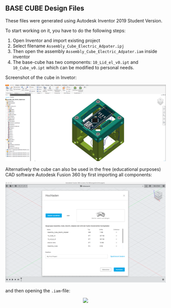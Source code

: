 ## BASE CUBE Design Files 

These files were generated using Autodesk Inventor 2019 Student Version. 

To start working on it, you have to do the following steps:

1. Open Inventor and import existing project
2. Select filename `Assembly_Cube_Electric_Adpater.ipj`
3. Then open the assembly `Assembly_Cube_Electric_Adpater.iam` inside inventor 
4. The base-cube has two components: `10_Lid_el_v0.ipt` and `10_Cube_v0.ipt` which can be modified to personal needs. 

Screenshot of the cube in Invetor:
<p align="center">
<img src="./IMAGES/INVENTORSCREENSHOT.png" width="600">
</p>

Alternatively the cube can also be used in the free (educational purposes) CAD software Autodesk Fusion 360 by first importing all components:
<p align="center">
<img src="./IMAGES/Fusion_1.png" width="600">
</p>

and then opening the `.iam`-file:
<p align="center">
<img src="./IMAGES/Fusion_2" width="600">
</p>
